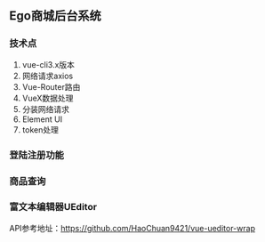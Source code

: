 ## Ego商城后台系统

### 技术点
1. vue-cli3.x版本
2. 网络请求axios
3. Vue-Router路由
4. VueX数据处理
5. 分装网络请求
6. Element UI
7. token处理

### 登陆注册功能

### 商品查询

### 富文本编辑器UEditor
API参考地址：https://github.com/HaoChuan9421/vue-ueditor-wrap